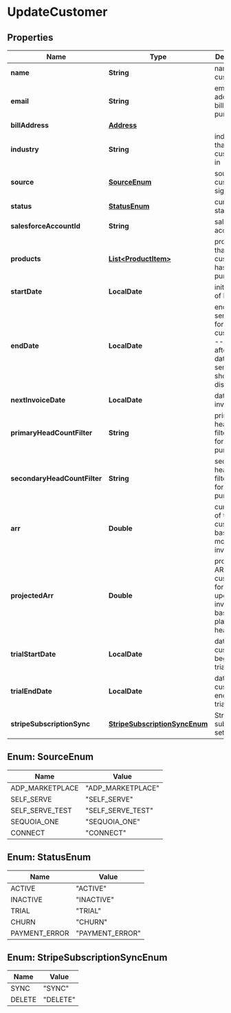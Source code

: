 

# UpdateCustomer


## Properties

| Name | Type | Description | Notes |
|------------ | ------------- | ------------- | -------------|
|**name** | **String** | name of customer |  [optional] |
|**email** | **String** | email address for billing purposes |  [optional] |
|**billAddress** | [**Address**](Address.md) |  |  [optional] |
|**industry** | **String** | industry that customer is in |  [optional] |
|**source** | [**SourceEnum**](#SourceEnum) | source of customer signup |  [optional] |
|**status** | [**StatusEnum**](#StatusEnum) | current status |  [optional] |
|**salesforceAccountId** | **String** | salesforce account id |  [optional] |
|**products** | [**List&lt;ProductItem&gt;**](ProductItem.md) | products that this customer has purchased |  [optional] |
|**startDate** | **LocalDate** | initial date of billing |  [optional] |
|**endDate** | **LocalDate** | end of service date for churning customers -- on or after this date, service should be disabled |  [optional] |
|**nextInvoiceDate** | **LocalDate** | date of next invoice |  [optional] |
|**primaryHeadCountFilter** | **String** | primary headcount filter - used for billing purposes |  [optional] |
|**secondaryHeadCountFilter** | **String** | secondary headcount filter - used for billing purposes |  [optional] |
|**arr** | **Double** | current ARR of the customer based on most recent invoice |  [optional] |
|**projectedArr** | **Double** | projected ARR of the customer for upcoming invoice, based on plan and headcount |  [optional] |
|**trialStartDate** | **LocalDate** | date this customer begins their trial period |  [optional] |
|**trialEndDate** | **LocalDate** | date this customer ends their trial period |  [optional] |
|**stripeSubscriptionSync** | [**StripeSubscriptionSyncEnum**](#StripeSubscriptionSyncEnum) | Stripe subscription settings |  [optional] |



## Enum: SourceEnum

| Name | Value |
|---- | -----|
| ADP_MARKETPLACE | &quot;ADP_MARKETPLACE&quot; |
| SELF_SERVE | &quot;SELF_SERVE&quot; |
| SELF_SERVE_TEST | &quot;SELF_SERVE_TEST&quot; |
| SEQUOIA_ONE | &quot;SEQUOIA_ONE&quot; |
| CONNECT | &quot;CONNECT&quot; |



## Enum: StatusEnum

| Name | Value |
|---- | -----|
| ACTIVE | &quot;ACTIVE&quot; |
| INACTIVE | &quot;INACTIVE&quot; |
| TRIAL | &quot;TRIAL&quot; |
| CHURN | &quot;CHURN&quot; |
| PAYMENT_ERROR | &quot;PAYMENT_ERROR&quot; |



## Enum: StripeSubscriptionSyncEnum

| Name | Value |
|---- | -----|
| SYNC | &quot;SYNC&quot; |
| DELETE | &quot;DELETE&quot; |



